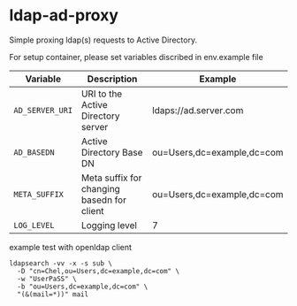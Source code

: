 # ldap-ad-proxy
Simple proxing ldap(s) requests to Active Directory.

For setup container, please set variables discribed in env.example file

Variable | Description | Example
--- | --- | ---
`AD_SERVER_URI`  | URI to the Active Directory server | ldaps://ad.server.com
`AD_BASEDN` | Active Directory Base DN | ou=Users,dc=example,dc=com
`META_SUFFIX` | Meta suffix for changing basedn for client | ou=Users,dc=example,dc=com
`LOG_LEVEL` | Logging level | 7

example test with openldap client
```
ldapsearch -vv -x -s sub \
  -D "cn=Chel,ou=Users,dc=example,dc=com" \
  -w "UserPaSS" \
  -b "ou=Users,dc=example,dc=com" \
  "(&(mail=*))" mail
```
